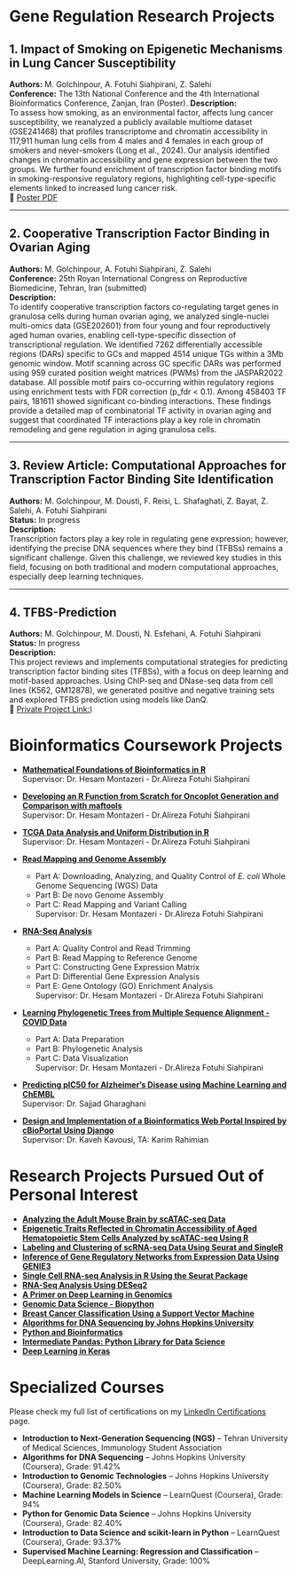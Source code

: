 # Gene Regulation Research Projects 
## 1. Impact of Smoking on Epigenetic Mechanisms in Lung Cancer Susceptibility  
**Authors:** M. Golchinpour, A. Fotuhi Siahpirani, Z. Salehi  
**Conference:** The 13th National Conference and the 4th International Bioinformatics Conference, Zanjan, Iran (Poster).
**Description:**  
To assess how smoking, as an environmental factor, affects lung cancer susceptibility, we reanalyzed a publicly available multiome dataset (GSE241468) that profiles transcriptome and chromatin accessibility in 117,911 human lung cells from 4 males and 4 females in each group of smokers and never-smokers (Long et al., 2024). Our analysis identified changes in chromatin accessibility and gene expression between the two groups. We further found enrichment of transcription factor binding motifs in smoking-responsive regulatory regions, highlighting cell-type-specific elements linked to increased lung cancer risk.    
📄 [Poster PDF](https://github.com/mariyagolchin/projects/blob/main/Poster_golchinpour.pdf)

---

## 2. Cooperative Transcription Factor Binding in Ovarian Aging  
**Authors:** M. Golchinpour, A. Fotuhi Siahpirani, Z. Salehi  
**Conference:** 25th Royan International Congress on Reproductive Biomedicine, Tehran, Iran (submitted)  
**Description:**  
To identify cooperative transcription factors co-regulating target genes in granulosa cells during human ovarian aging, we analyzed single-nuclei multi-omics data (GSE202601) from four young and four reproductively aged human ovaries, enabling cell-type-specific dissection of transcriptional regulation. We identified 7262 differentially accessible regions (DARs) specific to GCs and mapped 4514 unique TGs within a 3Mb genomic window. Motif scanning across GC specific DARs was performed using 959 curated position weight matrices (PWMs) from the JASPAR2022 database. All possible motif pairs co-occurring within regulatory regions using enrichment tests with FDR correction (p_fdr < 0.1). Among 458403 TF pairs, 181611 showed significant co-binding interactions. These findings provide a detailed map of combinatorial TF activity in ovarian aging and suggest that coordinated TF interactions play a key role in chromatin remodeling and gene regulation in aging granulosa cells.

---

## 3. Review Article: Computational Approaches for Transcription Factor Binding Site Identification  
**Authors:** M. Golchinpour, M. Dousti, F. Reisi, L. Shafaghati, Z. Bayat, Z. Salehi, A. Fotuhi Siahpirani  
**Status:** In progress  
**Description:**  
Transcription factors play a key role in regulating gene expression; however, identifying the precise DNA sequences where they bind (TFBSs) remains a significant challenge. Given this challenge, we reviewed key studies in this field, focusing on both traditional and modern computational approaches, especially deep learning techniques.

---

## 4. TFBS-Prediction  
**Authors:** M. Golchinpour, M. Dousti, N. Esfehani, A. Fotuhi Siahpirani  
**Status:** In progress  
**Description:**  
This project reviews and implements computational strategies for predicting transcription factor binding sites (TFBSs), with a focus on deep learning and motif-based approaches. Using ChIP-seq and DNase-seq data from cell lines (K562, GM12878), we generated positive and negative training sets and explored TFBS prediction using models like DanQ.<br>
 🔗 [Private Project Link:](https://github.com/mariyagolchin/TFBS-Prediction))

# Bioinformatics Coursework Projects

- **[Mathematical Foundations of Bioinformatics in R](https://github.com/mariyagolchin/MFB-R-Programming-1/blob/main/HW_P01.pdf)**  
  Supervisor: Dr. Hesam Montazeri - Dr.Alireza Fotuhi Siahpirani
- **[Developing an R Function from Scratch for Oncoplot Generation and Comparison with maftools](https://github.com/mariyagolchin/MFB-R-Programming-2/blob/main/HW_P02.pdf)**  
  Supervisor: Dr. Hesam Montazeri - Dr.Alireza Fotuhi Siahpirani
- **[TCGA Data Analysis and Uniform Distribution in R](https://github.com/mariyagolchin/MFB-R-Programming-4/blob/main/HW_P04.pdf)**  
  Supervisor: Dr. Hesam Montazeri  - Dr.Alireza Fotuhi Siahpirani 

- **[Read Mapping and Genome Assembly](https://github.com/mariyagolchin/Read-mapping-and-genome-assembly/blob/main/Project_questions.pdf)**  
  - Part A: Downloading, Analyzing, and Quality Control of *E. coli* Whole Genome Sequencing (WGS) Data  
  - Part B: De novo Genome Assembly  
  - Part C: Read Mapping and Variant Calling  
  Supervisor: Dr. Hesam Montazeri - Dr.Alireza Fotuhi Siahpirani 
- **[RNA-Seq Analysis](https://github.com/mariyagolchin/RNA-Seq-analysis/blob/main/AIB_proj2_1402.pdf)**  
  - Part A: Quality Control and Read Trimming  
  - Part B: Read Mapping to Reference Genome  
  - Part C: Constructing Gene Expression Matrix  
  - Part D: Differential Gene Expression Analysis  
  - Part E: Gene Ontology (GO) Enrichment Analysis  
  Supervisor: Dr. Hesam Montazeri  - Dr.Alireza Fotuhi Siahpirani 
- **[Learning Phylogenetic Trees from Multiple Sequence Alignment - COVID Data](https://github.com/mariyagolchin/Learning-Phylogenetic-Trees/blob/main/Project_questions.pdf)**  
  - Part A: Data Preparation  
  - Part B: Phylogenetic Analysis  
  - Part C: Data Visualization  
  Supervisor: Dr. Hesam Montazeri   - Dr.Alireza Fotuhi Siahpirani

- **[Predicting pIC50 for Alzheimer’s Disease using Machine Learning and ChEMBL](https://github.com/mariyagolchin/Predicting-PIC50-with-machine-learning)**  
  Supervisor: Dr. Sajjad Gharaghani  

- **[Design and Implementation of a Bioinformatics Web Portal Inspired by cBioPortal Using Django](https://github.com/mariyagolchin/Cbioportal)**  
  Supervisor: Dr. Kaveh Kavousi, TA: Karim Rahimian  



# Research Projects Pursued Out of Personal Interest

- **[Analyzing the Adult Mouse Brain by scATAC-seq Data](https://github.com/mariyagolchin/Analyzing-adult-mouse-brain-scATAC-seq-Compiled-August-20-2024?tab=readme-ov-file)**  
- **[Epigenetic Traits Reflected in Chromatin Accessibility of Aged Hematopoietic Stem Cells Analyzed by scATAC-seq Using R](https://github.com/mariyagolchin/implementing-Epigenetic-traits-inscribed-in-chromatin-accessibility-in-aged-hematopoietic-stem-cells/tree/main)**  
- **[Labeling and Clustering of scRNA-seq Data Using Seurat and SingleR](https://github.com/mariyagolchin/LableCells_SingleR)**  
- **[Inference of Gene Regulatory Networks from Expression Data Using GENIE3](https://github.com/mariyagolchin/GENIE3_GRN-Inference)**  
- **[Single Cell RNA-seq Analysis in R Using the Seurat Package](https://github.com/mariyagolchin/scRNA-seq-analysis-with-Seurat)**  
- **[RNA-Seq Analysis Using DESeq2](https://github.com/mariyagolchin/RNAseq_analysis)**  
- **[A Primer on Deep Learning in Genomics](https://github.com/mariyagolchin/A-Primer-on-Deep-Learning-in-Genomics)**  
- **[Genomic Data Science - Biopython](https://github.com/mariyagolchin/Python-for-Genomic-Data-Science/blob/main/Python_for_Genomic_Data_Science.ipynb)**  
- **[Breast Cancer Classification Using a Support Vector Machine](https://github.com/mariyagolchin/Breast-Cancer-Classification-Using-a-Support-Vector-Machine?tab=readme-ov-file)**  
- **[Algorithms for DNA Sequencing by Johns Hopkins University](https://github.com/mariyagolchin/Algorithms-for-DNA-Sequencing-Ben-Langmead)**  
- **[Python and Bioinformatics](https://github.com/mariyagolchin/Python-and-Bioinformatics)**  
- **[Intermediate Pandas: Python Library for Data Science](https://github.com/mariyagolchin/IntermediatePandasPythonLibraryforDataScience)**  
- **[Deep Learning in Keras](https://github.com/mariyagolchin/Deep-Learning-in-Keras-Tutorial)**


# Specialized Courses

Please check my full list of certifications on my [LinkedIn Certifications](https://www.linkedin.com/in/mariyagolchinpour/details/certifications/) page.

- **Introduction to Next-Generation Sequencing (NGS)** – Tehran University of Medical Sciences, Immunology Student Association  
- **Algorithms for DNA Sequencing** – Johns Hopkins University (Coursera), Grade: 91.42%
- **Introduction to Genomic Technologies** – Johns Hopkins University (Coursera), Grade: 82.50%
- **Machine Learning Models in Science** – LearnQuest (Coursera), Grade: 94%
- **Python for Genomic Data Science** – Johns Hopkins University (Coursera), Grade: 82.40%
- **Introduction to Data Science and scikit-learn in Python** – LearnQuest (Coursera), Grade: 93.37%
- **Supervised Machine Learning: Regression and Classification** – DeepLearning.AI, Stanford University, Grade: 100%

